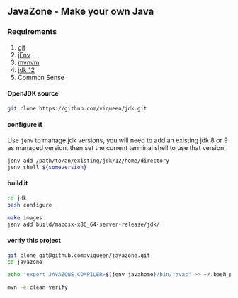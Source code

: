 ## JavaZone - Make your own Java

### Requirements

1. [git](https://git-scm.com/)
2. [jEnv](http://www.jenv.be/)
3. [mvnvm](http://mvnvm.org/)
4. [jdk 12](https://medium.com/r/?url=https%3A%2F%2Fadoptopenjdk.net%2F%3Fvariant%3Dopenjdk12%26jvmVariant%3Dhotspot)
5. Common Sense

#### OpenJDK source

```bash
git clone https://github.com/viqueen/jdk.git
```

#### configure it

Use `jenv` to manage jdk versions, you will need to add an existing jdk 8 or 9 as managed version, then set
the current terminal shell to use that version.

```bash
jenv add /path/to/an/existing/jdk/12/home/directory
jenv shell ${someversion}
```

#### build it

```bash
cd jdk
bash configure

make images
jenv add build/macosx-x86_64-server-release/jdk/

```

#### verify this project

```bash
git clone git@github.com:viqueen/javazone.git
cd javazone

echo "export JAVAZONE_COMPILER=$(jenv javahome)/bin/javac" >> ~/.bash_profile

mvn -e clean verify
```

